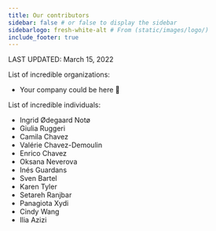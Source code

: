 ```yaml
---
title: Our contributors
sidebar: false # or false to display the sidebar
sidebarlogo: fresh-white-alt # From (static/images/logo/)
include_footer: true
---
```


LAST UPDATED: March 15, 2022

List of incredible organizations:

* Your company could be here 🤗

List of incredible individuals:

* Ingrid Ødegaard Notø
* Giulia Ruggeri
* Camila Chavez
* Valérie Chavez-Demoulin
* Enrico Chavez
* Oksana Neverova
* Inés Guardans
* Sven Bartel
* Karen Tyler
* Setareh Ranjbar
* Panagiota Xydi
* Cindy Wang
* Ilia Azizi
